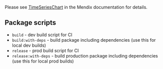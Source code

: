 Please see [TimeSeriesChart](https://docs.mendix.com/appstore/widgets/time-series-chart) in the Mendix documentation for details.

## Package scripts

- `build` - dev build script for CI
- `build:with-deps` - build package including dependencies (use this for local dev builds)
- `release` - prod build script for CI
- `release:with-deps` - build production package including dependencies (use this for local prod builds)
